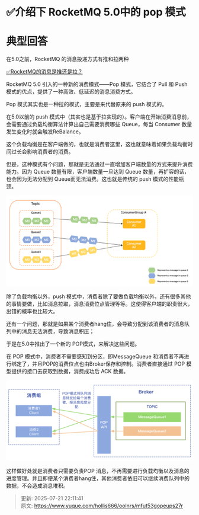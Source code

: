 # ✅介绍下 RocketMQ 5.0中的 pop 模式

# 典型回答


在5.0之前，RocketMQ 的消息投递方式有推和拉两种



[✅RocketMQ的消息是推还是拉？](https://www.yuque.com/hollis666/oolnrs/bzhy0q)



RocketMQ 5.0 引入的一种新的消费模式——Pop 模式，它结合了 Pull 和 Push 模式的优点，提供了一种高效、低延迟的消息消费方式。



Pop 模式其实也是一种拉的模式，主要是来代替原来的 push 模式的。



在5.0以前的 push 模式中（其实也是基于拉实现的）。客户端在开始消费消息前，会需要通过负载均衡算法计算出自己需要消费哪些 Queue，每当 Consumer 数量发生变化时就会触发ReBalance。



这个负载均衡是在客户端做的，也就是消费者这里，这也就意味着如果负载均衡时间过长会影响消费者的消费。



但是，这种模式有个问题，那就是无法通过一直增加客户端数量的方式来提升消费能力。因为 Queue 数量有限，客户端数量一旦达到 Queue 数量，再扩容的话，也会因为无法分配到 Queue而无法消费。这也就是传统的 push 模式的性能瓶颈。



![1722065452218-db32ebfd-3401-4c58-b242-6eb0b781bafd.png](./img/rxf0fR9F09UevbMK/1722065452218-db32ebfd-3401-4c58-b242-6eb0b781bafd-363189.png)



除了负载均衡以外，push 模式中，消费者除了要做负载均衡以外，还有很多其他的事情要做，比如消息拉取，消息消费位点管理等等。这使得客户端的职责很大，出错的概率也比较大。



还有一个问题，那就是如果某个消费者hang住，会导致分配到该消费者的消息队列中的消息无法消费，导致消息积压；



于是在5.0中推出了一个新的 POP模式，来解决这些问题。



在 POP 模式中，消费者不需要感知到分区，即MessageQueue 和消费者不再进行绑定了，并且POP的消费位点也由Broker保存和控制。消费者直接通过 POP 模型提供的接口去获取到数据，消费成功后 ACK 数据。



![1722065424004-1e02618f-95ea-458e-b615-0fec3a727420.png](./img/rxf0fR9F09UevbMK/1722065424004-1e02618f-95ea-458e-b615-0fec3a727420-104713.png)



这样做好处就是消费者只需要负责POP 消息，不再需要进行负载均衡以及消息的进度管理。并且即便某个消费者hang住，其他消费者依旧可以继续消费队列中的数据，不会造成消息堆积。







> 更新: 2025-07-21 22:11:41  
> 原文: <https://www.yuque.com/hollis666/oolnrs/mfut53gopeups27r>